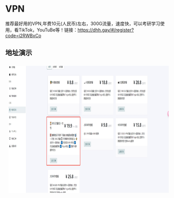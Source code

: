 # VPN
推荐最好用的VPN,年费10元(人民币)左右，300G流量，速度快，可以考研学习使用，看TikTok，YouTuBe等！链接：https://dhh.gay/#/register?code=i2RWBxCo

## 地址演示
<div>
  <img style="margin:10px" src="./01.png" alt="drawing" width="700px" height="400px"/>
</div>
